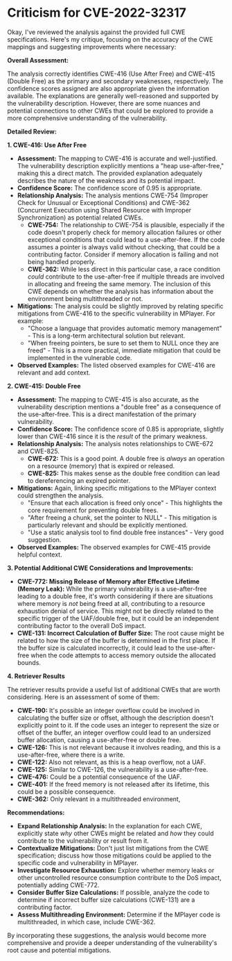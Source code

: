 # Criticism for CVE-2022-32317

Okay, I've reviewed the analysis against the provided full CWE specifications. Here's my critique, focusing on the accuracy of the CWE mappings and suggesting improvements where necessary:

**Overall Assessment:**

The analysis correctly identifies CWE-416 (Use After Free) and CWE-415 (Double Free) as the primary and secondary weaknesses, respectively. The confidence scores assigned are also appropriate given the information available. The explanations are generally well-reasoned and supported by the vulnerability description. However, there are some nuances and potential connections to other CWEs that could be explored to provide a more comprehensive understanding of the vulnerability.

**Detailed Review:**

**1. CWE-416: Use After Free**

*   **Assessment:** The mapping to CWE-416 is accurate and well-justified. The vulnerability description explicitly mentions a "heap use-after-free," making this a direct match. The provided explanation adequately describes the nature of the weakness and its potential impact.
*   **Confidence Score:** The confidence score of 0.95 is appropriate.
*   **Relationship Analysis:** The analysis mentions CWE-754 (Improper Check for Unusual or Exceptional Conditions) and CWE-362 (Concurrent Execution using Shared Resource with Improper Synchronization) as potential related CWEs.
    *   **CWE-754:** The relationship to CWE-754 is plausible, especially if the code doesn't properly check for memory allocation failures or other exceptional conditions that could lead to a use-after-free. If the code assumes a pointer is always valid without checking, that could be a contributing factor.  Consider if memory allocation is failing and not being handled properly.
    *   **CWE-362:** While less direct in this particular case, a race condition *could* contribute to the use-after-free if multiple threads are involved in allocating and freeing the same memory. The inclusion of this CWE depends on whether the analysis has information about the environment being multithreaded or not.
*   **Mitigations:** The analysis could be slightly improved by relating specific mitigations from CWE-416 to the specific vulnerability in MPlayer.  For example:
    *   "Choose a language that provides automatic memory management" - This is a long-term architectural solution but relevant.
    *   "When freeing pointers, be sure to set them to NULL once they are freed" -  This is a more practical, immediate mitigation that could be implemented in the vulnerable code.
*   **Observed Examples:** The listed observed examples for CWE-416 are relevant and add context.

**2. CWE-415: Double Free**

*   **Assessment:** The mapping to CWE-415 is also accurate, as the vulnerability description mentions a "double free" as a consequence of the use-after-free. This is a direct manifestation of the primary vulnerability.
*   **Confidence Score:** The confidence score of 0.85 is appropriate, slightly lower than CWE-416 since it is the *result* of the primary weakness.
*   **Relationship Analysis:** The analysis notes relationships to CWE-672 and CWE-825.
    *   **CWE-672:** This is a good point. A double free is *always* an operation on a resource (memory) that is expired or released.
    *   **CWE-825:** This makes sense as the double free condition can lead to dereferencing an expired pointer.
*   **Mitigations:** Again, linking specific mitigations to the MPlayer context could strengthen the analysis.
    *   "Ensure that each allocation is freed only once" - This highlights the core requirement for preventing double frees.
    *    "After freeing a chunk, set the pointer to NULL" - This mitigation is particularly relevant and should be explicitly mentioned.
    *   "Use a static analysis tool to find double free instances" - Very good suggestion.
*   **Observed Examples:** The observed examples for CWE-415 provide helpful context.

**3. Potential Additional CWE Considerations and Improvements:**

*   **CWE-772: Missing Release of Memory after Effective Lifetime (Memory Leak):** While the primary vulnerability is a use-after-free leading to a double free, it's worth considering if there are situations where memory is *not* being freed at all, contributing to a resource exhaustion denial of service. This might not be directly related to the specific trigger of the UAF/double free, but it could be an independent contributing factor to the overall DoS impact.
*   **CWE-131: Incorrect Calculation of Buffer Size:** The root cause might be related to how the size of the buffer is determined in the first place. If the buffer size is calculated incorrectly, it could lead to the use-after-free when the code attempts to access memory outside the allocated bounds.

**4. Retriever Results**

The retriever results provide a useful list of additional CWEs that are worth considering.
Here is an assessment of some of them:
*   **CWE-190:** It's possible an integer overflow could be involved in calculating the buffer size or offset, although the description doesn't explicitly point to it. If the code uses an integer to represent the size or offset of the buffer, an integer overflow could lead to an undersized buffer allocation, causing a use-after-free or double free.
*   **CWE-126:** This is not relevant because it involves reading, and this is a use-after-free, where there is a write.
*   **CWE-122:** Also not relevant, as this is a heap overflow, not a UAF.
*   **CWE-125:** Similar to CWE-126, the vulnerability is a use-after-free.
*   **CWE-476:** Could be a potential consequence of the UAF.
*   **CWE-401:** If the freed memory is not released after its lifetime, this could be a possible consequence.
*   **CWE-362:** Only relevant in a multithreaded environment,

**Recommendations:**

*   **Expand Relationship Analysis:** In the explanation for each CWE, explicitly state *why* other CWEs might be related and *how* they could contribute to the vulnerability or result from it.
*   **Contextualize Mitigations:**  Don't just list mitigations from the CWE specification; discuss how those mitigations could be applied to the specific code and vulnerability in MPlayer.
*   **Investigate Resource Exhaustion:**  Explore whether memory leaks or other uncontrolled resource consumption contribute to the DoS impact, potentially adding CWE-772.
*   **Consider Buffer Size Calculations:** If possible, analyze the code to determine if incorrect buffer size calculations (CWE-131) are a contributing factor.
*   **Assess Multithreading Environment:**  Determine if the MPlayer code is multithreaded, in which case, include CWE-362.

By incorporating these suggestions, the analysis would become more comprehensive and provide a deeper understanding of the vulnerability's root cause and potential mitigations.